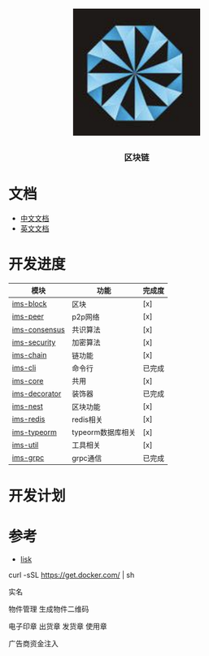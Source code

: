 <h1 align="center">
  <a href="libp2p.io"><img width="250" src="https://github.com/iwe7/nestchain/blob/master/static/logo/logo.png" /></a>
</h1>
<h3 align="center">区块链</h3>

# 文档

- [中文文档](./docs/cn/README.md)
- [英文文档](./docs/en/README.md)

# 开发进度

| 模块                                                  | 功能           | 完成度 |
|-----------------------------------------------------|--------------|-----|
| [ims-block](./packages/ims-block/README.md)         | 区块           | [x] |
| [ims-peer](./packages/ims-peer/README.md)           | p2p网络        | [x] |
| [ims-consensus](./packages/ims-consensus/README.md) | 共识算法         | [x] |
| [ims-security](./packages/ims-security/README.md)   | 加密算法         | [x] |
| [ims-chain](./packages/ims-chain/README.md)         | 链功能          | [x] |
| [ims-cli](./packages/ims-cli/README.md)             | 命令行          | 已完成 |
| [ims-core](./packages/ims-core/README.md)           | 共用           | [x] |
| [ims-decorator](./packages/ims-decorator/README.md) | 装饰器          | 已完成 |
| [ims-nest](./packages/ims-nest/README.md)           | 区块功能         | [x] |
| [ims-redis](./packages/ims-redis/README.md)         | redis相关      | [x] |
| [ims-typeorm](./packages/ims-typeorm/README.md)     | typeorm数据库相关 | [x] |
| [ims-util](./packages/ims-util/README.md)           | 工具相关         | [x] |
| [ims-grpc](./packages/ims-grpc)                     | grpc通信       | 已完成 |

# 开发计划


# 参考
- [lisk](https://github.com/LiskHQ/lisk)


curl -sSL https://get.docker.com/ | sh

实名

物件管理
生成物件二维码

电子印章
出货章 发货章 使用章

广告商资金注入
